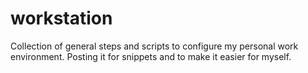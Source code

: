 # workstation
Collection of general steps and scripts to configure my personal work environment. Posting it for snippets and to make it easier for myself.
